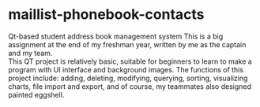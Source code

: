 # maillist-phonebook-contacts
Qt-based student address book management system
This is a big assignment at the end of my freshman year, written by me as the captain and my team.  
This QT project is relatively basic, suitable for beginners to learn to make a program with UI interface and background images. The functions of this project include: adding, deleting, modifying, querying, sorting, visualizing charts, file import and export, and of course, my teammates also designed painted eggshell.
